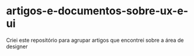 # artigos-e-documentos-sobre-ux-e-ui
Criei este repositório para agrupar artigos que encontrei sobre a área de designer
